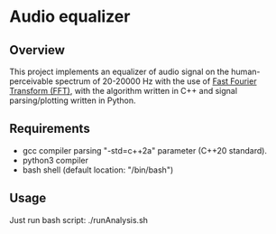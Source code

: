 # Audio equalizer
## Overview
This project implements an equalizer of audio signal on the human-perceivable spectrum of 20-20000 Hz with the use of [Fast Fourier Transform (FFT)](https://en.wikipedia.org/wiki/Fast_Fourier_transform), with the algorithm written in C++ and signal parsing/plotting written in Python.
## Requirements
* gcc compiler parsing "-std=c++2a" parameter (C++20 standard).
* python3 compiler
* bash shell (default location: "/bin/bash")
## Usage
Just run bash script:
    ./runAnalysis.sh

